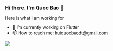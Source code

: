 ### Hi there. I'm Quoc Bao 👋

Here is what i am working for

- 🔭 I’m currently working on Flutter
- 📫 How to reach me: buiquocbaodt@gmail.com

<img src="https://github-readme-stats.vercel.app/api?username=quocbao238&&show_icons=true&title_color=ffffff&icon_color=bb2acf&text_color=daf7dc&bg_color=151515">
